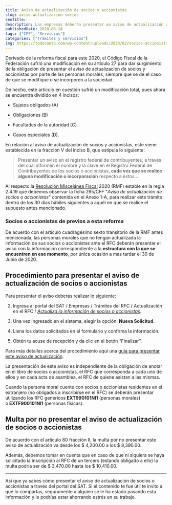 ```yaml
---
title: Aviso de actualización de socios y accionistas
slug: aviso-actualizacion-socios
seoTitle: 
description: Las empresas deberán presentar un aviso de actualización de socios o accionistas cada vez que exista algún cambio respecto a estos.
publishedDate: 2020-06-24
tags: ["CFF", "Servicios"]
categories: ["Trámites y servicios"]
img: https://todoconta.com/wp-content/uploads/2023/02/socios-accionistas-trabajadores-partners-shareholders-worker.jpeg
---
```



Derivado de la reforma fiscal para este 2020, el Código Fiscal de la Federación sufrió una modificación en su artículo 27 para dar surgimiento de la obligación de presentar el aviso de actualización de socios y accionistas por parte de las personas morales, siempre que se de el caso de que se modifique o se incorporen a la sociedad.




De hecho, este artículo en cuestión sufrió un modificación total, pues ahora se encuentra dividido en 4 incisos:




* Sujetos obligados (A)

* Obligaciones (B)

* Facultades de la autoridad (C)

* Casos especiales (D).




En relación al aviso de actualización de socios y accionistas, este viene establecida en la fracción V del inciso B, que estipula lo siguiente:





> Presentar un aviso en el registro federal de contribuyentes, a través del cual informen el nombre y la clave en el Registro Federal de Contribuyentes de los socios o accionistas, **cada vez que se realice alguna modificación o incorporación** respecto a éstos…




Al respecto la [Resolución Miscelánea Fiscal](https://todoconta.com/resolucion-miscelanea-fiscal/) 2020 (RMF) estable en la regla 2\.4\.19 que debemos observar la ficha 295/CFF "*Aviso de actualización de socios o accionistas*" contenida en el Anexo 1\-A, para realizar este trámite dentro de los 30 días hábiles siguientes a aquél en que se realice el supuesto antes mencionado.




### Socios o accionistas de previos a esta reforma




De acuerdo con el artículo cuadragésimo sexto transitorio de la RMF antes mencionada, las personas morales que no tengan actualizada la información de sus socios o accionistas ante el RFC deberán presentar el aviso con la información correspondiente a la **estructura con la que se encuentren en ese momento**, por única ocasión a mas tardar el 30 de Junio de 2020\.




Procedimiento para presentar el aviso de actualización de socios o accionistas
------------------------------------------------------------------------------




Para presentar el aviso deberás realizar lo siguiente:




2. Ingresa al portal del SAT / Empresas / Trámites del RFC / Actualización en el RFC / *[Actualiza la información de socios o accionistas](https://www.sat.gob.mx/tramites/26216/actualiza-la-informacion-de-socios-o-accionistas.)*.

6. Una vez ingresado en el sistema, elegir la opción: **Nueva Solicitud**.

10. Llena los datos solicitados en el formulario y confirma la información.

14. Obtén tu acuse de recepción y da clic en el botón “Finalizar”.




Para más detalles acerca del procedimiento aquí una [guía para presentar este aviso de actualización](https://www.sat.gob.mx/cs/Satellite?blobcol=urldata&blobkey=id&blobtable=MungoBlobs&blobwhere=1461175258766&ssbinary=true).




La presentación de este aviso es independiente de la obligación de anotar en el libro de socios o accionistas, el RFC que corresponda a cada uno de ellos y en cada acta de asamblea, el RFC de quiene asistan a las mismas.




Cuando la persona moral cuente con socios o accionistas residentes en el extranjero (no obligados a inscribirse en el RFC) se deberán presentar utilizando los RFC genéricos **EXT990101NI1** (personas morales) o **EXTF900101NI1** (personas físicas).




Multa por no presentar el aviso de actualización de socios o accionistas
------------------------------------------------------------------------




De acuerdo con el artículo 80 fracción II, la multa por no presentar este aviso de actualización va desde los $ 4,200\.00 a los $ 8,390\.00\.




Además, debemos tomar en cuenta que en caso de que ni siquiera se haya solicitado la inscripción al RFC de un tercero (estando obligado a ello) la multa podría ser de $ 3,470\.00 hasta los $ 10,410\.00\.






---




Así que ya sabes cómo presentar el aviso de actualización de socios o accionistas a través del portal del SAT. Si el contenido te fue útil te invito a que lo compartas, seguramente a alguien se le ha estado pasando esta información y le podrías estar ahorrando estrés en su trabajo.



